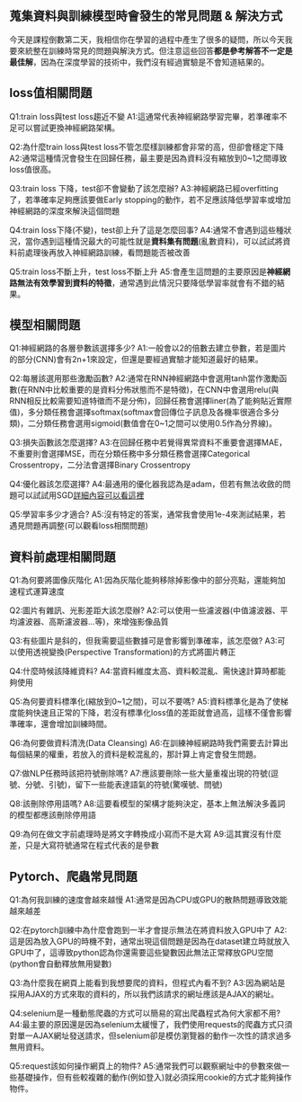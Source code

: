## 蒐集資料與訓練模型時會發生的常見問題 & 解決方式



今天是課程倒數第二天，我相信你在學習的過程中產生了很多的疑問，所以今天我要來統整在訓練時常見的問題與解決方式。但注意這些回答**都是參考解答不一定是最佳解**，因為在深度學習的技術中，我們沒有經過實驗是不會知道結果的。

## loss值相關問題

Q1:train loss與test loss趨近不變
A1:這通常代表神經網路學習完畢，若準確率不足可以嘗試更換神經網路架構。

Q2:為什麼train loss與test loss不管怎麼樣訓練都會非常的高，但卻會穩定下降
A2:通常這種情況會發生在回歸任務，最主要是因為資料沒有縮放到0~1之間導致loss值很高。

Q3:train loss 下降，test卻不會變動了該怎麼辦?
A3:神經網路已經overfitting了，若準確率足夠應該要做Early stopping的動作，若不足應該降低學習率或增加神經網路的深度來解決這個問題

Q4:train loss下降(不變)，test卻上升了這是怎麼回事?
A4:通常不會遇到這些種狀況，當你遇到這種情況最大的可能性就是**資料集有問題**(亂數資料)，可以試試將資料前處理後再放入神經網路訓練，看問題能否被改善

Q5:train loss不斷上升，test loss不斷上升
A5:會產生這問題的主要原因是**神經網路無法有效學習到資料的特徵**，通常遇到此情況只要降低學習率就會有不錯的結果。

## 模型相關問題

Q1:神經網路的各層參數該選擇多少?
A1:一般會以2的倍數去建立參數，若是圖片的部分(CNN)會有2n+1來設定，但還是要經過實驗才能知道最好的結果。

Q2:每層該選用那些激勵函數?
A2:通常在RNN神經網路中會選用tanh當作激勵函數(在RNN中比較重要的是資料分佈狀態而不是特徵)，在CNN中會選用relu(與RNN相反比較需要知道特徵而不是分佈)，回歸任務會選擇liner(為了能夠貼近實際值)，多分類任務會選擇softmax(softmax會回傳位子訊息及各機率很適合多分類)，二分類任務會選用sigmoid(數值會在0~1之間可以使用0.5作為分界線)。

Q3:損失函數該怎麼選擇?
A3:在回歸任務中若覺得異常資料不重要會選擇MAE，不重要則會選擇MSE，而在分類任務中多分類任務會選擇Categorical Crossentropy，二分法會選擇Binary Crossentropy

Q4:優化器該怎麼選擇?
A4:最通用的優化器我認為是adam，但若有無法收斂的問題可以試試用SGD[詳細內容可以看這裡](https://medium.com/ai-blog-tw/deep-learning-為什麼adam常常打不過sgd-癥結點與改善方案-fd514176f805)

Q5:學習率多少才適合?
A5:沒有特定的答案，通常我會使用1e-4來測試結果，若遇見問題再調整(可以觀看loss相關問題)

## 資料前處理相關問題

Q1:為何要將圖像灰階化
A1:因為灰階化能夠移除掉影像中的部分亮點，還能夠加速程式運算速度

Q2:圖片有雜訊、光影差距大該怎麼辦?
A2:可以使用一些濾波器(中值濾波器、平均濾波器、高斯濾波器...等)，來增強影像品質

Q3:有些圖片是斜的，但我需要這些數據可是會影響到準確率，該怎麼做?
A3:可以使用透視變換(Perspective Transformation)的方式將圖片轉正

Q4:什麼時候該降維資料?
A4:當資料維度太高、資料較混亂、需快速計算時都能夠使用

Q5:為何要資料標準化(縮放到0~1之間)，可以不要嗎?
A5:資料標準化是為了使梯度能夠快速且正常的下降，若沒有標準化loss值的差距就會過高，這樣不僅會影響準確率，還會增加訓練時間。

Q6:為何要做資料清洗(Data Cleansing)
A6:在訓練神經網路時我們需要去計算出每個結果的權重，若放入的資料是較混亂的，那計算上肯定會發生問題。

Q7:做NLP任務時該把符號刪除嗎?
A7:應該要刪除一些大量重複出現的符號(逗號、分號、引號)，留下一些能表達語氣的符號(驚嘆號、問號)

Q8:該刪除停用語嗎?
A8:這要看模型的架構才能夠決定，基本上無法解決多義詞的模型都應該刪除停用語

Q9:為何在做文字前處理時是將文字轉換成小寫而不是大寫
A9:這其實沒有什麼差，只是大寫符號通常在程式代表的是參數

## Pytorch、爬蟲常見問題

Q1:為何我訓練的速度會越來越慢
A1:通常是因為CPU或GPU的散熱問題導致效能越來越差

Q2:在pytorch訓練中為什麼會跑到一半才會提示無法在將資料放入GPU中了
A2:這是因為放入GPU的時機不對，通常出現這個問題是因為在dataset建立時就放入GPU中了，這導致python認為你還需要這些變數因此無法正常釋放GPU空間(python會自動釋放無用變數)

Q3:為什麼我在網頁上能看到我想要爬的資料，但程式內看不到?
A3:因為網站是採用AJAX的方式來取的資料的，所以我們該請求的網址應該是AJAX的網址。

Q4:selenium是一種動態爬蟲的方式可以簡易的寫出爬蟲程式為何大家都不用?
A4:最主要的原因還是因為selenium太緩慢了，我們使用requests的爬蟲方式只須對單一AJAX網址發送請求，但selenium卻是模仿瀏覽器的動作一次性的請求過多無用資料。

Q5:request該如何操作網頁上的物件?
A5:通常我們可以觀察網址中的參數來做一些基礎操作，但有些較複雜的動作(例如登入)就必須採用cookie的方式才能夠操作物件。

